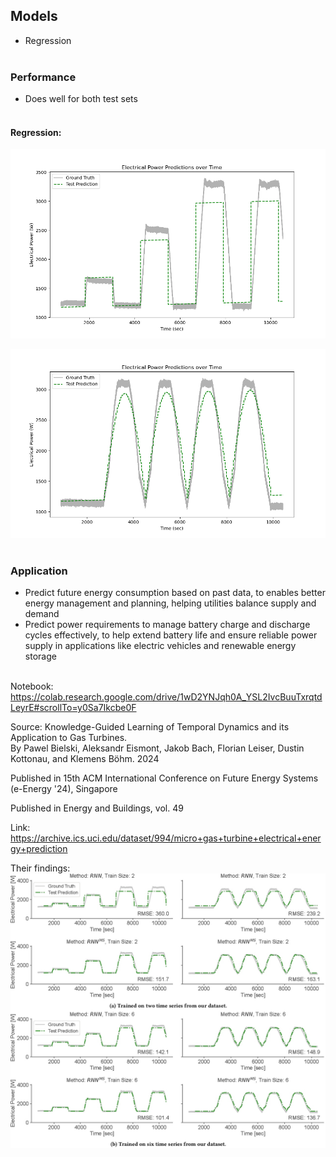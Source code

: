 ## Models
* Regression<br><br>

### Performance
* Does well for both test sets<br><br>

#### Regression:
<img src="reports/figures/power_consumption_prediction_1.png" alt="power consumption prediction 1" width="600"/><br>

<img src="reports/figures/power_consumption_prediction_2.png" alt="power consumption prediction 2" width="600"/><br><br>

### Application
* Predict future energy consumption based on past data, to enables better energy management and planning, helping utilities balance supply and demand
* Predict power requirements to manage battery charge and discharge cycles effectively, to help extend battery life and ensure reliable power supply in applications like electric vehicles and renewable energy storage<br><br>

Notebook: https://colab.research.google.com/drive/1wD2YNJqh0A_YSL2IvcBuuTxrqtdLeyrE#scrollTo=y0Sa7Ikcbe0F<br>

Source: Knowledge-Guided Learning of Temporal Dynamics and its Application to Gas Turbines.<br>
By Pawel Bielski, Aleksandr Eismont, Jakob Bach, Florian Leiser, Dustin Kottonau, and Klemens Böhm. 2024

Published in 15th ACM International Conference on Future Energy Systems (e-Energy '24), Singapore

Published in Energy and Buildings, vol. 49<br>

Link: https://archive.ics.uci.edu/dataset/994/micro+gas+turbine+electrical+energy+prediction<br>

Their findings:<br>
<img src="reports/figures/paper_model_figures.jpg" alt="power consumption prediction 2" width="700"/>